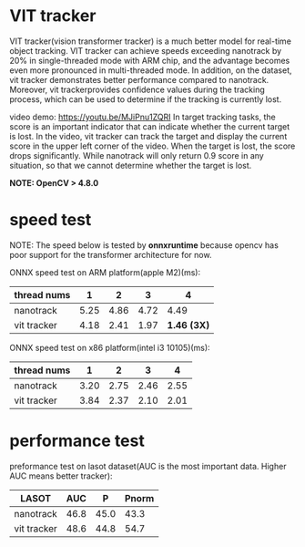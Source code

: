 # VIT tracker

VIT tracker(vision transformer tracker) is a much better model for  real-time object tracking. VIT tracker can achieve speeds exceeding  nanotrack by 20% in single-threaded mode with ARM chip, and the  advantage becomes even more pronounced in multi-threaded mode. In  addition, on the dataset, vit tracker demonstrates better performance  compared to nanotrack. Moreover, vit trackerprovides confidence values  during the tracking process, which can be used to determine if the  tracking is currently lost.

video demo: https://youtu.be/MJiPnu1ZQRI
 In target tracking tasks, the score is an important indicator that can  indicate whether the current target is lost. In the video, vit tracker  can track the target and display the current score in the upper left  corner of the video. When the target is lost, the score drops  significantly. While nanotrack will only return 0.9 score in any  situation, so that we cannot determine whether the target is lost.

**NOTE: OpenCV > 4.8.0**


# speed test

NOTE: The speed below is tested by **onnxruntime** because opencv has poor support for the transformer architecture for now.

ONNX speed test on ARM platform(apple M2)(ms):

| thread nums | 1    | 2    | 3    | 4             |
| ----------- | ---- | ---- | ---- | ------------- |
| nanotrack   | 5.25 | 4.86 | 4.72 | 4.49          |
| vit tracker | 4.18 | 2.41 | 1.97 | **1.46 (3X)** |

ONNX speed test on x86 platform(intel i3 10105)(ms):

| thread nums | 1    | 2    | 3    | 4    |
| ----------- | ---- | ---- | ---- | ---- |
| nanotrack   | 3.20 | 2.75 | 2.46 | 2.55 |
| vit tracker | 3.84 | 2.37 | 2.10 | 2.01 |

# performance test

preformance test on lasot dataset(AUC is the most important data. Higher AUC means better tracker):

| LASOT       | AUC  | P    | Pnorm |
| ----------- | ---- | ---- | ----- |
| nanotrack   | 46.8 | 45.0 | 43.3  |
| vit tracker | 48.6 | 44.8 | 54.7  |